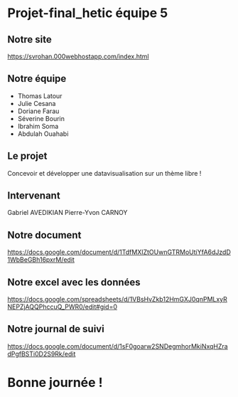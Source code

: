# Projet-final_hetic équipe 5

## Notre site

https://svrohan.000webhostapp.com/index.html

## Notre équipe
  - Thomas Latour
  - Julie Cesana
  - Doriane Farau
  - Séverine Bourin
  - Ibrahim Soma
  - Abdulah Ouahabi

## Le projet

Concevoir et développer une datavisualisation sur un thème libre !

## Intervenant

Gabriel AVEDIKIAN
Pierre-Yvon CARNOY

## Notre document

https://docs.google.com/document/d/1TdfMXIZtOUwnGTRMoUtiYfA6dJzdD1WbBeGBh16pxrM/edit

## Notre excel avec les données

https://docs.google.com/spreadsheets/d/1VBsHvZkb12HmGXJ0qnPMLxyRNEPZjAQQPhccuQ_PWR0/edit#gid=0

## Notre journal de suivi

https://docs.google.com/document/d/1sF0goarw2SNDegmhorMkiNxqHZradPgfBSTi0D2S9Rk/edit

# Bonne journée !
